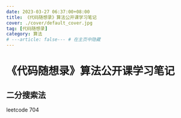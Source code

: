 ```yaml
---
date: 2023-03-27 06:37:00+08:00
title: 《代码随想录》算法公开课学习笔记
cover: ./cover/default_cover.jpg
tag: [代码随想录]
category: 算法
# ---article: false--- # 在主页中隐藏
---
```


# 《代码随想录》算法公开课学习笔记

## 二分搜索法

leetcode 704
